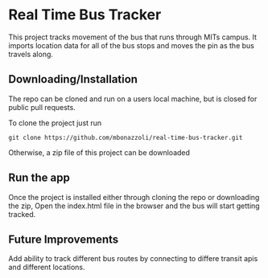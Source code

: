# Real Time Bus Tracker
This project tracks movement of the bus that runs through MITs campus. 
It imports location data for all of the bus stops and moves the pin as the bus travels along.

## Downloading/Installation
The repo can be cloned and run on a users local machine, but is closed for public pull requests.

To clone the project just run 
```
git clone https://github.com/mbonazzoli/real-time-bus-tracker.git
```

Otherwise, a zip file of this project can be downloaded

## Run the app
Once the project is installed either through cloning the repo or downloading the zip,
Open the index.html file in the browser and the bus will start getting tracked.

## Future Improvements
Add ability to track different bus routes by connecting to differe transit apis and different locations.
